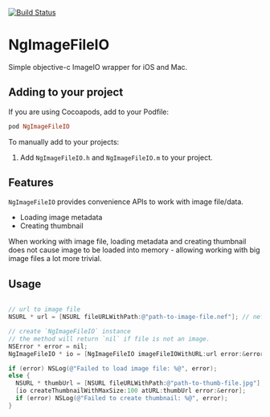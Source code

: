 [![Build Status](https://travis-ci.org/meiwin/NgImageFileIO.svg)](https://travis-ci.org/meiwin/NgImageFileIO)

# NgImageFileIO

Simple objective-c ImageIO wrapper for iOS and Mac.

## Adding to your project

If you are using Cocoapods, add to your Podfile:

```ruby
pod NgImageFileIO
```

To manually add to your projects:

1. Add `NgImageFileIO.h` and `NgImageFileIO.m` to your project.

## Features

`NgImageFileIO` provides convenience APIs to work with image file/data.

* Loading image metadata
* Creating thumbnail

When working with image file, loading metadata and creating thumbnail does not cause image to be loaded into memory - allowing working with big image files a lot more trivial.

## Usage

```objective-c

// url to image file
NSURL * url = [NSURL fileURLWithPath:@"path-to-image-file.nef"]; // nef - Nikon raw format

// create `NgImageFileIO` instance
// the method will return `nil` if file is not an image.
NSError * error = nil;
NgImageFileIO * io = [NgImageFileIO imageFileIOWithURL:url error:&error];

if (error) NSLog(@"Failed to load image file: %@", error);
else {
  NSURL * thumbUrl = [NSURL fileURLWithPath:@"path-to-thumb-file.jpg"];
  [io createThumbnailWithMaxSize:100 atURL:thumbUrl error:&error];
  if (error) NSLog(@"Failed to create thumbnail: %@", error);
}
```

